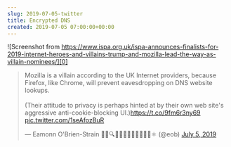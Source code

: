```yaml
---  
slug: 2019-07-05-twitter
title: Encrypted DNS
created: 2019-07-05 07:00:00+00:00
---  
```

![Screenshot from https://www.ispa.org.uk/ispa-announces-finalists-for-2019-internet-heroes-and-villains-trump-and-mozilla-lead-the-way-as-villain-nominees/][0]

[0]: img/ISPA-villain.webp

<blockquote class="twitter-tweet"><p lang="en" dir="ltr">Mozilla is a villain according to the UK Internet providers, because Firefox, like Chrome, will prevent eavesdropping on DNS website lookups.<br><br>(Their attitude to privacy is perhaps hinted at by their own web site&#39;s aggressive anti-cookie-blocking UI.)<a href="https://t.co/9fm6r3ny69">https://t.co/9fm6r3ny69</a> <a href="https://t.co/1seAfozBuR">pic.twitter.com/1seAfozBuR</a></p>&mdash; Eamonn O&#39;Brien-Strain 👨‍💻🔍🌁🇮🇪🇪🇺🇺🇲🇺🇳⚛️ (@eob) <a href="https://twitter.com/eob/status/1147212077234212864?ref_src=twsrc%5Etfw">July 5, 2019</a></blockquote> <script async src="https://platform.twitter.com/widgets.js" charset="utf-8"></script>